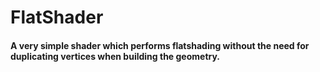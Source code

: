 # FlatShader
#### A very simple shader which performs flatshading without the need for duplicating vertices when building the geometry.